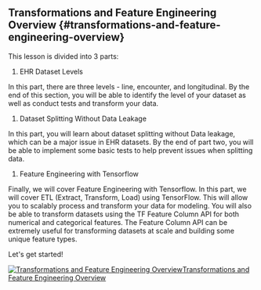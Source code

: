 ## Transformations and Feature Engineering Overview {#transformations-and-feature-engineering-overview}

This lesson is divided into 3 parts:

1. EHR Dataset Levels

In this part, there are three levels - line, encounter, and longitudinal. By the end of this section, you will be able to identify the level of your dataset as well as conduct tests and transform your data.

1. Dataset Splitting Without Data Leakage

In this part, you will learn about dataset splitting without Data leakage, which can be a major issue in EHR datasets. By the end of part two, you will be able to implement some basic tests to help prevent issues when splitting data.

1. Feature Engineering with Tensorflow

Finally, we will cover Feature Engineering with Tensorflow. In this part, we will cover ETL \(Extract, Transform, Load\) using TensorFlow. This will allow you to scalably process and transform your data for modeling. You will also be able to transform datasets using the TF Feature Column API for both numerical and categorical features. The Feature Column API can be extremely useful for transforming datasets at scale and building some unique feature types.

Let's get started!

[![](https://video.udacity-data.com/topher/2020/April/5e9089dd_l3-ehr-data-transformations-and-tensorflow-feature-engineering/l3-ehr-data-transformations-and-tensorflow-feature-engineering.jpg "Transformations and Feature Engineering Overview")Transformations and Feature Engineering Overview](https://classroom.udacity.com/nanodegrees/nd320-beta/parts/2ca838f8-e10d-4038-8426-d47eb4a20a62/modules/1644460b-a828-4443-ad8c-bbcca3151a30/lessons/e8ba701a-3efd-4d33-8e73-cbb55ab9a311/concepts/3306dae9-fbca-4e06-a00c-49bcdf9e6099#)

